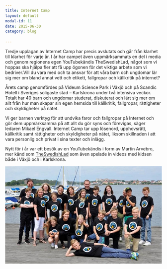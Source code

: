 ```yaml
---
title: Internet Camp
layout: default
modal-id: 11
date: 2015-06-30
category: blog

---
```


Tredje upplagan av Internet Camp har precis avslutats och går från klarhet till klarhet för varje år. I år har campet även uppmärksammats en del i media och genom regionens egen YouTubekändis TheSwedishLad, något som vi hoppas ska hjälpa fler att få upp ögonen för det viktiga arbete som vi bedriver.Vill du vara med och ta ansvar för att våra barn och ungdomar lär sig mer om bland annat vett och etikett, fallgropar och källkritik på internet?

Årets camp genomfördes på Videum Science Park i Växjö och på Scandic Hotell i Sveriges soligaste stad – Karlskrona under två intensiva veckor. Totalt har 40 barn och ungdomar studerat, diskuterat och lärt sig mer om allt från hur man skapar sin egen hemsida till källkritik, fallgropar, rättigheter och skyldigheter på nätet.

Vi ger barnen verktyg för att undvika faror och fallgropar på Internet och gör dem uppmärksamma på att allt du gör syns och förevigas, säger ledaren Mikael Engvall. Internet Camp tar upp lösenord, upphovsrätt, källkritik samt rättigheter och skyldigheter på nätet, liksom skillnaden i att vara personlig och privat i sina texter och inlägg.

Nytt för i år var ett besök av en YouTubekändis i form av Martin Arvebro, mer känd som <a href="https://www.youtube.com/channel/UCMF7lzH6UU3HEhxToedhXxA" target="_blank">TheSwedishLad</a> som även spelade in videos med kidsen både i Växjö och i Karlskrona.

<img src="img/blog/internetCamp.jpg" alt="Internet Camp gruppbild" class="img-responsive img-centered" />